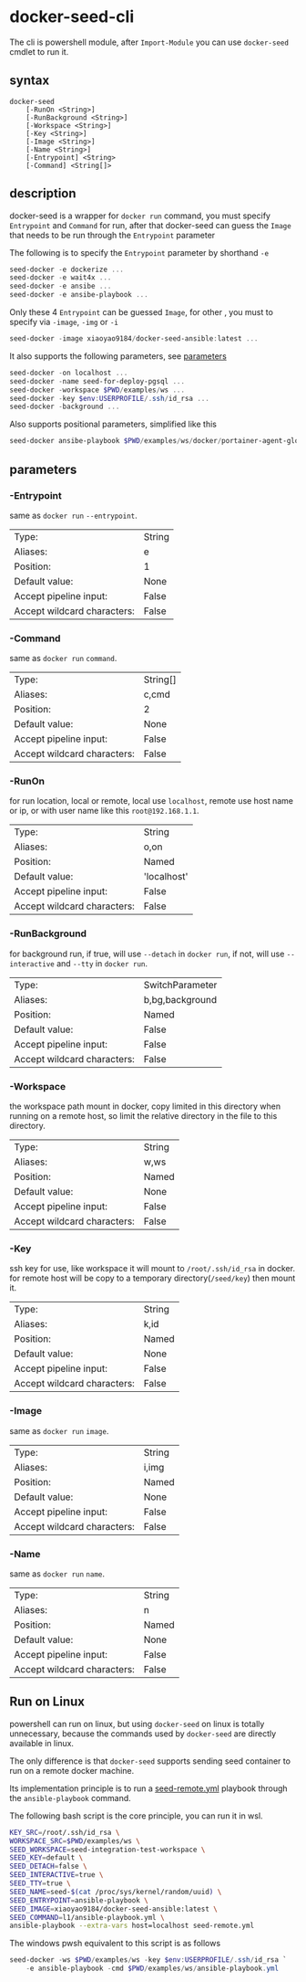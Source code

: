 # docker-seed-cli

The cli is powershell module, after `Import-Module` you can use `docker-seed` cmdlet to run it.


## syntax
```
docker-seed
    [-RunOn <String>]
    [-RunBackground <String>]
    [-Workspace <String>]
    [-Key <String>]
    [-Image <String>]
    [-Name <String>]
    [-Entrypoint] <String>
    [-Command] <String[]>
```


## description

docker-seed is a wrapper for `docker run` command, 
you must specify `Entrypoint` and `Command` for run,
after that docker-seed can guess the `Image` that needs to be run through the `Entrypoint` parameter


The following is to specify the `Entrypoint` parameter by shorthand `-e`

```powershell
seed-docker -e dockerize ...
seed-docker -e wait4x ...
seed-docker -e ansibe ...
seed-docker -e ansibe-playbook ...
```

Only these 4 `Entrypoint` can be guessed `Image`,
for other , you must to specify via `-image`, `-img` or `-i`

```powershell
seed-docker -image xiaoyao9184/docker-seed-ansible:latest ...
```

It also supports the following parameters, see [parameters](#parameters)

```powershell
seed-docker -on localhost ...
seed-docker -name seed-for-deploy-pgsql ...
seed-docker -workspace $PWD/examples/ws ...
seed-docker -key $env:USERPROFILE/.ssh/id_rsa ...
seed-docker -background ...
```

Also supports positional parameters, simplified like this

```powershell
seed-docker ansibe-playbook $PWD/examples/ws/docker/portainer-agent-global/ansible-playbook.deploy.yml
```


## parameters


### -Entrypoint

same as `docker run` `--entrypoint`.

|  |  |
|:----- |:----- |
| Type: | String |
| Aliases: | e |
| Position:	| 1 |
| Default value: | None |
| Accept pipeline input: |False |
| Accept wildcard characters: | False |


### -Command

same as `docker run` `command`.

|  |  |
|:----- |:----- |
| Type: | String[] |
| Aliases: | c,cmd |
| Position:	| 2 |
| Default value: | None |
| Accept pipeline input: |False |
| Accept wildcard characters: | False |


### -RunOn

for run location, local or remote, 
local use `localhost`,
remote use host name or ip, or with user name like this `root@192.168.1.1`.

|  |  |
|:----- |:----- |
| Type: | String |
| Aliases: | o,on |
| Position:	| Named |
| Default value: | 'localhost' |
| Accept pipeline input: |False |
| Accept wildcard characters: | False |


### -RunBackground

for background run, 
if true, will use `--detach` in `docker run`,
if not, will use `--interactive` and `--tty` in `docker run`.

|  |  |
|:----- |:----- |
| Type: | SwitchParameter |
| Aliases: | b,bg,background |
| Position:	| Named |
| Default value: | False |
| Accept pipeline input: |False |
| Accept wildcard characters: | False |


### -Workspace

the workspace path mount in docker,
copy limited in this directory when running on a remote host,
so limit the relative directory in the file to this directory.

|  |  |
|:----- |:----- |
| Type: | String |
| Aliases: | w,ws |
| Position:	| Named |
| Default value: | None |
| Accept pipeline input: |False |
| Accept wildcard characters: | False |


### -Key

ssh key for use, like workspace it will mount to `/root/.ssh/id_rsa` in docker.
for remote host will be copy to a temporary directory(`/seed/key`) then mount it.

|  |  |
|:----- |:----- |
| Type: | String |
| Aliases: | k,id |
| Position:	| Named |
| Default value: | None |
| Accept pipeline input: |False |
| Accept wildcard characters: | False |


### -Image

same as `docker run` `image`.

|  |  |
|:----- |:----- |
| Type: | String |
| Aliases: | i,img |
| Position:	| Named |
| Default value: | None |
| Accept pipeline input: |False |
| Accept wildcard characters: | False |


### -Name

same as `docker run` `name`.

|  |  |
|:----- |:----- |
| Type: | String |
| Aliases: | n |
| Position:	| Named |
| Default value: | None |
| Accept pipeline input: |False |
| Accept wildcard characters: | False |


## Run on Linux

powershell can run on linux, 
but using `docker-seed` on linux  is totally unnecessary,
because the commands used by `docker-seed` are directly available in linux.

The only difference is that `docker-seed` supports sending seed container to run on a remote docker machine.

Its implementation principle is to run a [seed-remote.yml](.seed-remote.yml) playbook through the `ansible-playbook` command.

The following bash script is the core principle, you can run it in wsl.

```bash
KEY_SRC=/root/.ssh/id_rsa \
WORKSPACE_SRC=$PWD/examples/ws \
SEED_WORKSPACE=seed-integration-test-workspace \
SEED_KEY=default \
SEED_DETACH=false \
SEED_INTERACTIVE=true \
SEED_TTY=true \
SEED_NAME=seed-$(cat /proc/sys/kernel/random/uuid) \
SEED_ENTRYPOINT=ansible-playbook \
SEED_IMAGE=xiaoyao9184/docker-seed-ansible:latest \
SEED_COMMAND=l1/ansible-playbook.yml \
ansible-playbook --extra-vars host=localhost seed-remote.yml
```

The windows pwsh equivalent to this script is as follows

```powershell
seed-docker -ws $PWD/examples/ws -key $env:USERPROFILE/.ssh/id_rsa `
    -e ansible-playbook -cmd $PWD/examples/ws/ansible-playbook.yml
```
